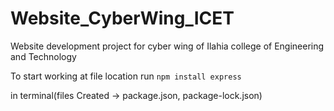 # Website_CyberWing_ICET
Website development project for cyber wing of Ilahia college of Engineering and Technology


To start working at file location run 
`npm install express`

in terminal(files Created -> package.json, package-lock.json)
